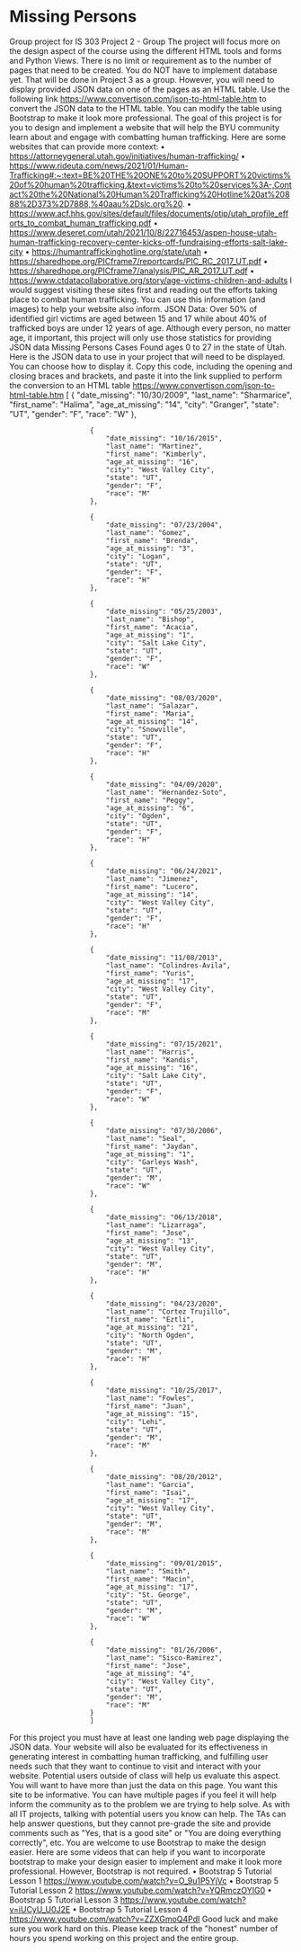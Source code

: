 # Missing Persons
 Group project for IS 303
Project 2 - Group
The project will focus more on the design aspect of the course using the different HTML tools and forms and Python Views. 
There is no limit or requirement as to the number of pages that need to be created. You do NOT have to implement database yet. That will be done in Project 3 as a group.
However, you will need to display provided JSON data on one of the pages as an HTML table. Use the following link https://www.convertjson.com/json-to-html-table.htm to convert the JSON data to the HTML table. You can modify the table using Bootstrap to make it look more professional.
The goal of this project is for you to design and implement a website that will help the BYU community learn about and engage with combatting human trafficking.
Here are some websites that can provide more context:
•	https://attorneygeneral.utah.gov/initiatives/human-trafficking/ 
•	https://www.rideuta.com/news/2021/01/Human-Trafficking#:~:text=BE%20THE%20ONE%20to%20SUPPORT%20victims%20of%20human%20trafficking.&text=victims%20to%20services%3A-,Contact%20the%20National%20Human%20Trafficking%20Hotline%20at%20888%2D373%2D7888,%40aau%2Dslc.org%20. 
•	https://www.acf.hhs.gov/sites/default/files/documents/otip/utah_profile_efforts_to_combat_human_trafficking.pdf 
•	https://www.deseret.com/utah/2021/10/8/22716453/aspen-house-utah-human-trafficking-recovery-center-kicks-off-fundraising-efforts-salt-lake-city 
•	https://humantraffickinghotline.org/state/utah 
•	https://sharedhope.org/PICframe7/reportcards/PIC_RC_2017_UT.pdf 
•	https://sharedhope.org/PICframe7/analysis/PIC_AR_2017_UT.pdf 
•	https://www.ctdatacollaborative.org/story/age-victims-children-and-adults 
I would suggest visiting these sites first and reading out the efforts taking place to combat human trafficking. You can use this information (and images) to help your website also inform.
JSON Data: Over 50% of identified girl victims are aged between 15 and 17 while about 40% of trafficked boys are under 12 years of age. Although every person, no matter age, it important, this project will only use those statistics for providing JSON data Missing Persons Cases Found ages 0 to 27 in the state of Utah.
Here is the JSON data to use in your project that will need to be displayed. You can choose how to display it. Copy this code, including the opening and closing braces and brackets, and paste it into the link supplied to perform the conversion to an HTML table https://www.convertjson.com/json-to-html-table.htm
[
                        {
                            "date_missing": "10/30/2009",
                            "last_name": "Sharmarice",
                            "first_name": "Halima",
                            "age_at_missing": "14",
                            "city": "Granger",
                            "state": "UT",
                            "gender": "F",
                            "race": "W"
                        },

                        {
                            "date_missing": "10/16/2015",
                            "last_name": "Martinez",
                            "first_name": "Kimberly",
                            "age_at_missing": "16",
                            "city": "West Valley City",
                            "state": "UT",
                            "gender": "F",
                            "race": "M"
                        },

                        {
                            "date_missing": "07/23/2004",
                            "last_name": "Gomez",
                            "first_name": "Brenda",
                            "age_at_missing": "3",
                            "city": "Logan",
                            "state": "UT",
                            "gender": "F",
                            "race": "H"
                        },

                        {
                            "date_missing": "05/25/2003",
                            "last_name": "Bishop",
                            "first_name": "Acacia",
                            "age_at_missing": "1",
                            "city": "Salt Lake City",
                            "state": "UT",
                            "gender": "F",
                            "race": "W"
                        },

                        {
                            "date_missing": "08/03/2020",
                            "last_name": "Salazar",
                            "first_name": "Maria",
                            "age_at_missing": "14",
                            "city": "Snowville",
                            "state": "UT",
                            "gender": "F",
                            "race": "H"
                        },

                        {
                            "date_missing": "04/09/2020",
                            "last_name": "Hernandez-Soto",
                            "first_name": "Peggy",
                            "age_at_missing": "6",
                            "city": "Ogden",
                            "state": "UT",
                            "gender": "F",
                            "race": "H"
                        },

                        {
                            "date_missing": "06/24/2021",
                            "last_name": "Jimenez",
                            "first_name": "Lucero",
                            "age_at_missing": "14",
                            "city": "West Valley City",
                            "state": "UT",
                            "gender": "F",
                            "race": "H"
                        },

                        {
                            "date_missing": "11/08/2013",
                            "last_name": "Colindres-Avila",
                            "first_name": "Yuris",
                            "age_at_missing": "17",
                            "city": "West Valley City",
                            "state": "UT",
                            "gender": "F",
                            "race": "M"
                        },

                        {
                            "date_missing": "07/15/2021",
                            "last_name": "Harris",
                            "first_name": "Kandis",
                            "age_at_missing": "16",
                            "city": "Salt Lake City",
                            "state": "UT",
                            "gender": "F",
                            "race": "W"
                        },

                        {
                            "date_missing": "07/30/2006",
                            "last_name": "Seal",
                            "first_name": "Jaydan",
                            "age_at_missing": "1",
                            "city": "Garleys Wash",
                            "state": "UT",
                            "gender": "M",
                            "race": "W"
                        },

                        {
                            "date_missing": "06/13/2018",
                            "last_name": "Lizarraga",
                            "first_name": "Jose",
                            "age_at_missing": "13",
                            "city": "West Valley City",
                            "state": "UT",
                            "gender": "M",
                            "race": "H"
                        },

                        {
                            "date_missing": "04/23/2020",
                            "last_name": "Cortez Trujillo",
                            "first_name": "Eztli",
                            "age_at_missing": "21",
                            "city": "North Ogden",
                            "state": "UT",
                            "gender": "M",
                            "race": "H"
                        },

                        {
                            "date_missing": "10/25/2017",
                            "last_name": "Fowles",
                            "first_name": "Juan",
                            "age_at_missing": "15",
                            "city": "Lehi",
                            "state": "UT",
                            "gender": "M",
                            "race": "M"
                        },

                        {
                            "date_missing": "08/20/2012",
                            "last_name": "Garcia",
                            "first_name": "Isai",
                            "age_at_missing": "17",
                            "city": "West Valley City",
                            "state": "UT",
                            "gender": "M",
                            "race": "M"
                        },

                        {
                            "date_missing": "09/01/2015",
                            "last_name": "Smith",
                            "first_name": "Macin",
                            "age_at_missing": "17",
                            "city": "St. George",
                            "state": "UT",
                            "gender": "M",
                            "race": "W"
                        },

                        {
                            "date_missing": "01/26/2006",
                            "last_name": "Sisco-Ramirez",
                            "first_name": "Jose",
                            "age_at_missing": "4",
                            "city": "West Valley City",
                            "state": "UT",
                            "gender": "M",
                            "race": "M"
                        }
                        ] 
For this project you must have at least one landing web page displaying the JSON data. Your website will also be evaluated for its effectiveness in generating interest in combatting human trafficking, and fulfilling user needs such that they want to continue to visit and interact with your website. Potential users outside of class will help us evaluate this aspect. You will want to have more than just the data on this page. You want this site to be informative. You can have multiple pages if you feel it will help inform the community as to the problem we are trying to help solve.
As with all IT projects, talking with potential users you know can help. The TAs can help answer questions, but they cannot pre-grade the site and provide comments such as "Yes, that is a good site" or "You are doing everything correctly", etc. 
You are welcome to use Bootstrap to make the design easier. Here are some videos that can help if you want to incorporate bootstrap to make your design easier to implement and make it look more professional. However, Bootstrap is not required.
•	Bootstrap 5 Tutorial Lesson 1 https://www.youtube.com/watch?v=O_9u1P5YjVc 
•	Bootstrap 5 Tutorial Lesson 2 https://www.youtube.com/watch?v=YQRmczOYIG0 
•	Bootstrap 5 Tutorial Lesson 3 https://www.youtube.com/watch?v=iUCyU_U0J2E 
•	Bootstrap 5 Tutorial Lesson 4 https://www.youtube.com/watch?v=ZZXGmoQ4PdI 
Good luck and make sure you work hard on this.
Please keep track of the "honest" number of hours you spend working on this project and the entire group.
